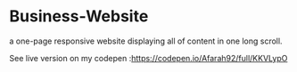 # Business-Website
a one-page responsive website displaying all of content in one long scroll.

See live version on my codepen :https://codepen.io/Afarah92/full/KKVLypO
